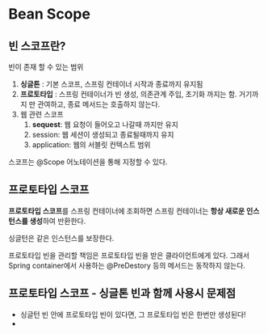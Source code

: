 # Bean Scope

## 빈 스코프란?

빈이 존재 할 수 있는 범위

1. **싱글톤** : 기본 스코프, 스프링 컨테이너 시작과 종료까지 유지됨
2. **프로토타입** : 스프링 컨테이너가 빈 생성, 의존관계 주입, 초기화 까지는 함. 거기까지 만 관여하고, 종료 메서드는 호출하지 않는다.
3. 웹 관련 스코프
   1. **sequest**: 웹 요청이 들어오고 나갈때 까지만 유지
   2. session: 웹 세션이 생성되고 종료될때까지 유지
   3. application: 웹의 서블릿 컨텍스트 범위

스코프는 @Scope 어노테이션을 통해 지정할 수 있다.



## 프로토타입 스코프

**프로토타입 스코프**를 스프링 컨테이너에 조회하면 스프링 컨테이너는 **항상 새로운 인스턴스를 생성**하여 반환한다.

싱글턴은 같은 인스턴스를 보장한다.

프로토타입 빈을 관리할 책임은 프로토타입 빈을 받은 클라이언트에게 있다. 그래서 Spring container에서 사용하는 @PreDestory 등의 메서드는 동작하지 않는다.



## 프로토타입 스코프 - 싱글톤 빈과 함께 사용시 문제점

- 싱글턴 빈 안에 프로토타입 빈이 있다면, 그 프로토타입 빈은 한번만 생성된다!
- 
